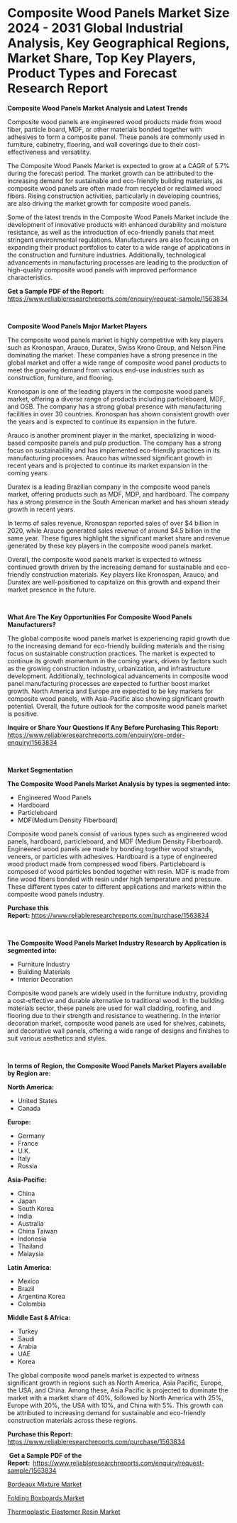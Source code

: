 <p><h1>Composite Wood Panels Market Size 2024 - 2031 Global Industrial Analysis, Key Geographical Regions, Market Share, Top Key Players, Product Types and Forecast Research Report</h1></p><p><strong>Composite Wood Panels Market Analysis and Latest Trends</strong></p>
<p><p>Composite wood panels are engineered wood products made from wood fiber, particle board, MDF, or other materials bonded together with adhesives to form a composite panel. These panels are commonly used in furniture, cabinetry, flooring, and wall coverings due to their cost-effectiveness and versatility.</p><p>The Composite Wood Panels Market is expected to grow at a CAGR of 5.7% during the forecast period. The market growth can be attributed to the increasing demand for sustainable and eco-friendly building materials, as composite wood panels are often made from recycled or reclaimed wood fibers. Rising construction activities, particularly in developing countries, are also driving the market growth for composite wood panels.</p><p>Some of the latest trends in the Composite Wood Panels Market include the development of innovative products with enhanced durability and moisture resistance, as well as the introduction of eco-friendly panels that meet stringent environmental regulations. Manufacturers are also focusing on expanding their product portfolios to cater to a wide range of applications in the construction and furniture industries. Additionally, technological advancements in manufacturing processes are leading to the production of high-quality composite wood panels with improved performance characteristics.</p></p>
<p><strong>Get a Sample PDF of the Report:&nbsp;</strong> <a href="https://www.reliableresearchreports.com/enquiry/request-sample/1563834">https://www.reliableresearchreports.com/enquiry/request-sample/1563834</a></p>
<p>&nbsp;</p>
<p><strong>Composite Wood Panels Major Market Players</strong></p>
<p><p>The composite wood panels market is highly competitive with key players such as Kronospan, Arauco, Duratex, Swiss Krono Group, and Nelson Pine dominating the market. These companies have a strong presence in the global market and offer a wide range of composite wood panel products to meet the growing demand from various end-use industries such as construction, furniture, and flooring.</p><p>Kronospan is one of the leading players in the composite wood panels market, offering a diverse range of products including particleboard, MDF, and OSB. The company has a strong global presence with manufacturing facilities in over 30 countries. Kronospan has shown consistent growth over the years and is expected to continue its expansion in the future.</p><p>Arauco is another prominent player in the market, specializing in wood-based composite panels and pulp production. The company has a strong focus on sustainability and has implemented eco-friendly practices in its manufacturing processes. Arauco has witnessed significant growth in recent years and is projected to continue its market expansion in the coming years.</p><p>Duratex is a leading Brazilian company in the composite wood panels market, offering products such as MDF, MDP, and hardboard. The company has a strong presence in the South American market and has shown steady growth in recent years.</p><p>In terms of sales revenue, Kronospan reported sales of over $4 billion in 2020, while Arauco generated sales revenue of around $4.5 billion in the same year. These figures highlight the significant market share and revenue generated by these key players in the composite wood panels market.</p><p>Overall, the composite wood panels market is expected to witness continued growth driven by the increasing demand for sustainable and eco-friendly construction materials. Key players like Kronospan, Arauco, and Duratex are well-positioned to capitalize on this growth and expand their market presence in the future.</p></p>
<p>&nbsp;</p>
<p><strong>What Are The Key Opportunities For Composite Wood Panels Manufacturers?</strong></p>
<p><p>The global composite wood panels market is experiencing rapid growth due to the increasing demand for eco-friendly building materials and the rising focus on sustainable construction practices. The market is expected to continue its growth momentum in the coming years, driven by factors such as the growing construction industry, urbanization, and infrastructure development. Additionally, technological advancements in composite wood panel manufacturing processes are expected to further boost market growth. North America and Europe are expected to be key markets for composite wood panels, with Asia-Pacific also showing significant growth potential. Overall, the future outlook for the composite wood panels market is positive.</p></p>
<p><strong>Inquire or Share Your Questions If Any Before Purchasing This Report:</strong> <a href="https://www.reliableresearchreports.com/enquiry/pre-order-enquiry/1563834">https://www.reliableresearchreports.com/enquiry/pre-order-enquiry/1563834</a></p>
<p>&nbsp;</p>
<p><strong>Market Segmentation</strong></p>
<p><strong>The Composite Wood Panels Market Analysis by types is segmented into:</strong></p>
<p><ul><li>Engineered Wood Panels</li><li>Hardboard</li><li>Particleboard</li><li>MDF(Medium Density Fiberboard)</li></ul></p>
<p><p>Composite wood panels consist of various types such as engineered wood panels, hardboard, particleboard, and MDF (Medium Density Fiberboard). Engineered wood panels are made by bonding together wood strands, veneers, or particles with adhesives. Hardboard is a type of engineered wood product made from compressed wood fibers. Particleboard is composed of wood particles bonded together with resin. MDF is made from fine wood fibers bonded with resin under high temperature and pressure. These different types cater to different applications and markets within the composite wood panels industry.</p></p>
<p><strong>Purchase this Report:&nbsp;</strong><a href="https://www.reliableresearchreports.com/purchase/1563834">https://www.reliableresearchreports.com/purchase/1563834</a></p>
<p>&nbsp;</p>
<p><strong>The Composite Wood Panels Market Industry Research by Application is segmented into:</strong></p>
<p><ul><li>Furniture Industry</li><li>Building Materials</li><li>Interior Decoration</li></ul></p>
<p><p>Composite wood panels are widely used in the furniture industry, providing a cost-effective and durable alternative to traditional wood. In the building materials sector, these panels are used for wall cladding, roofing, and flooring due to their strength and resistance to weathering. In the interior decoration market, composite wood panels are used for shelves, cabinets, and decorative wall panels, offering a wide range of designs and finishes to suit various aesthetics and styles.</p></p>
<p>&nbsp;</p>
<p><strong>In terms of Region, the Composite Wood Panels Market Players available by Region are:</strong></p>
<p>
    <p> <strong> North America: </strong>
        <ul>
            <li>United States</li>
            <li>Canada</li>
        </ul>
        </p> 
    <p> <strong> Europe: </strong>
        <ul>
            <li>Germany</li>
            <li>France</li>
            <li>U.K.</li>
            <li>Italy</li>
            <li>Russia</li>
        </ul>
        </p> 
    <p> <strong> Asia-Pacific: </strong>
        <ul>
            <li>China</li>
            <li>Japan</li>
            <li>South Korea</li>
            <li>India</li>
            <li>Australia</li>
            <li>China Taiwan</li>
            <li>Indonesia</li>
            <li>Thailand</li>
            <li>Malaysia</li>
        </ul>
        </p> 
    <p> <strong> Latin America: </strong>
        <ul>
            <li>Mexico</li>
            <li>Brazil</li>
            <li>Argentina Korea</li>
            <li>Colombia</li>
        </ul>
        </p> 
    <p> <strong> Middle East & Africa: </strong>
        <ul>
            <li>Turkey</li>
            <li>Saudi</li>
            <li>Arabia</li>
            <li>UAE</li>
            <li>Korea</li>
        </ul>
    </p>
    </p>
<p><p>The global composite wood panels market is expected to witness significant growth in regions such as North America, Asia Pacific, Europe, the USA, and China. Among these, Asia Pacific is projected to dominate the market with a market share of 40%, followed by North America with 25%, Europe with 20%, the USA with 10%, and China with 5%. This growth can be attributed to increasing demand for sustainable and eco-friendly construction materials across these regions.</p></p>
<p><strong>Purchase this Report: </strong><a href="https://www.reliableresearchreports.com/purchase/1563834">https://www.reliableresearchreports.com/purchase/1563834</a></p>
<p>&nbsp;<strong>Get a Sample PDF of the Report:&nbsp;&nbsp;</strong><a href="https://www.reliableresearchreports.com/enquiry/request-sample/1563834">https://www.reliableresearchreports.com/enquiry/request-sample/1563834</a></p>
<p><strong></strong></p>
<p><p><a href="https://github.com/seekum/Market-Research-Report-List-1/blob/main/bordeaux-mixture-market.md">Bordeaux Mixture Market</a></p><p><a href="https://github.com/bobicer/Market-Research-Report-List-2/blob/main/folding-boxboards-market.md">Folding Boxboards Market</a></p><p><a href="https://github.com/timeliteaut/Market-Research-Report-List-1/blob/main/thermoplastic-elastomer-resin-market.md">Thermoplastic Elastomer Resin Market</a></p></p>